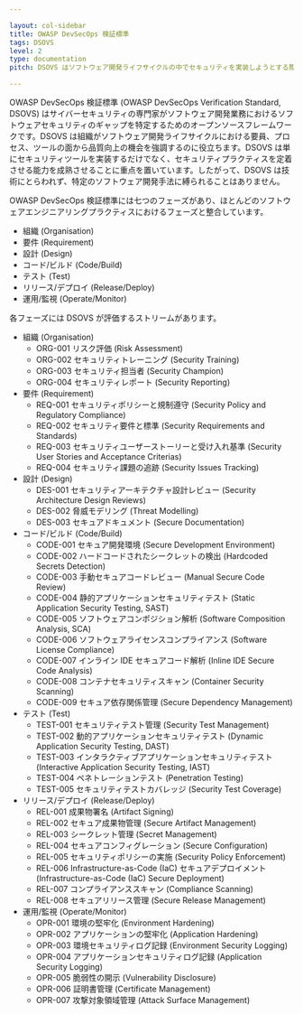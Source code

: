 ```yaml
---

layout: col-sidebar
title: OWASP DevSecOps 検証標準
tags: DSOVS
level: 2
type: documentation
pitch: DSOVS はソフトウェア開発ライフサイクルの中でセキュリティを実装しようとする際のギャップを特定するためのフレームワークです

---
```


OWASP DevSecOps 検証標準 (OWASP DevSecOps Verification Standard, DSOVS) はサイバーセキュリティの専門家がソフトウェア開発業務におけるソフトウェアセキュリティのギャップを特定するためのオープンソースフレームワークです。DSOVS は組織がソフトウェア開発ライフサイクルにおける要員、プロセス、ツールの面から品質向上の機会を強調するのに役立ちます。DSOVS は単にセキュリティツールを実装するだけでなく、セキュリティプラクティスを定着させる能力を成熟させることに重点を置いています。したがって、DSOVS は技術にとらわれず、特定のソフトウェア開発手法に縛られることはありません。

OWASP DevSecOps 検証標準には七つのフェーズがあり、ほとんどのソフトウェアエンジニアリングプラクティスにおけるフェーズと整合しています。
* 組織 (Organisation)
* 要件 (Requirement)
* 設計 (Design)
* コード/ビルド (Code/Build)
* テスト (Test)
* リリース/デプロイ (Release/Deploy)
* 運用/監視 (Operate/Monitor)

各フェーズには DSOVS が評価するストリームがあります。
* 組織 (Organisation)
  * ORG-001 リスク評価 (Risk Assessment)
  * ORG-002 セキュリティトレーニング (Security Training)
  * ORG-003 セキュリティ担当者 (Security Champion)
  * ORG-004 セキュリティレポート (Security Reporting)
* 要件 (Requirement)
  * REQ-001 セキュリティポリシーと規制遵守 (Security Policy and Regulatory Compliance)
  * REQ-002 セキュリティ要件と標準 (Security Requirements and Standards)
  * REQ-003 セキュリティユーザーストーリーと受け入れ基準 (Security User Stories and Acceptance Criterias)
  * REQ-004 セキュリティ課題の追跡 (Security Issues Tracking)
* 設計 (Design)
  * DES-001 セキュリティアーキテクチャ設計レビュー (Security Architecture Design Reviews)
  * DES-002 脅威モデリング (Threat Modelling)
  * DES-003 セキュアドキュメント (Secure Documentation)
* コード/ビルド (Code/Build)
  * CODE-001 セキュア開発環境 (Secure Development Environment)
  * CODE-002 ハードコードされたシークレットの検出 (Hardcoded Secrets Detection)
  * CODE-003 手動セキュアコードレビュー (Manual Secure Code Review)
  * CODE-004 静的アプリケーションセキュリティテスト (Static Application Security Testing, SAST)
  * CODE-005 ソフトウェアコンポジション解析 (Software Composition Analysis, SCA)
  * CODE-006 ソフトウェアライセンスコンプライアンス (Software License Compliance)
  * CODE-007 インライン IDE セキュアコード解析 (Inline IDE Secure Code Analysis)
  * CODE-008 コンテナセキュリティスキャン (Container Security Scanning)
  * CODE-009 セキュア依存関係管理 (Secure Dependency Management)
* テスト (Test)
  * TEST-001 セキュリティテスト管理 (Security Test Management)
  * TEST-002 動的アプリケーションセキュリティテスト (Dynamic Application Security Testing, DAST)
  * TEST-003 インタラクティブアプリケーションセキュリティテスト (Interactive Application Security Testing, IAST)
  * TEST-004 ペネトレーションテスト (Penetration Testing)
  * TEST-005 セキュリティテストカバレッジ (Security Test Coverage)
* リリース/デプロイ (Release/Deploy)
  * REL-001 成果物署名 (Artifact Signing)
  * REL-002 セキュア成果物管理 (Secure Artifact Management)
  * REL-003 シークレット管理 (Secret Management)
  * REL-004 セキュアコンフィグレーション (Secure Configuration)
  * REL-005 セキュリティポリシーの実施 (Security Policy Enforcement)
  * REL-006 Infrastructure-as-Code (IaC) セキュアデプロイメント (Infrastructure-as-Code (IaC) Secure Deployment)
  * REL-007 コンプライアンススキャン (Compliance Scanning)
  * REL-008 セキュアリリース管理 (Secure Release Management)
* 運用/監視 (Operate/Monitor)
  * OPR-001 環境の堅牢化 (Environment Hardening)
  * OPR-002 アプリケーションの堅牢化 (Application Hardening)
  * OPR-003 環境セキュリティログ記録 (Environment Security Logging)
  * OPR-004 アプリケーションセキュリティログ記録 (Application Security Logging)
  * OPR-005 脆弱性の開示 (Vulnerability Disclosure)
  * OPR-006 証明書管理 (Certificate Management)
  * OPR-007 攻撃対象領域管理 (Attack Surface Management)
